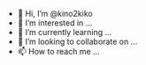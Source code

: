 - 👋 Hi, I’m @kino2kiko
- 👀 I’m interested in ...
- 🌱 I’m currently learning ...
- 💞️ I’m looking to collaborate on ...
- 📫 How to reach me ...

<!---
kino2kiko/kino2kiko is a ✨ special ✨ repository because its `README.md` (this file) appears on your GitHub profile.
You can click the Preview link to take a look at your changes.
--->
